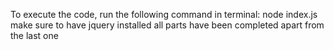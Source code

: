 To execute the code, run the following command in terminal: node index.js
make sure to have jquery installed
all parts have been completed apart from the last one